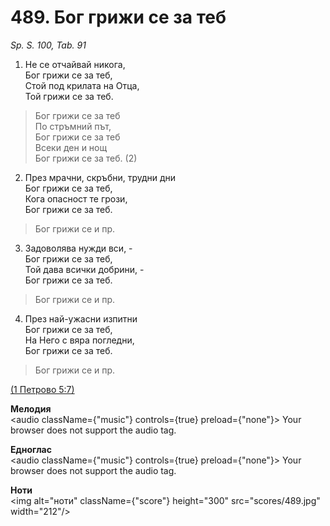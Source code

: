 # 489. Бог грижи се за теб  

*Sp. S. 100, Tab. 91*  

1. Не се отчайвай никога,  
Бог грижи се за теб,  
Стой под крилата на Отца,  
Той грижи се за теб.  

> Бог грижи се за теб  
> По стръмний път,  
> Бог грижи се за теб  
> Всеки ден и нощ  
> Бог грижи се за теб. (2)  

2. През мрачни, скръбни, трудни дни  
Бог грижи се за теб,  
Кога опасност те грози,  
Бог грижи се за теб.  

> Бог грижи се и пр.  

3. Задоволява нужди вси, -  
Бог грижи се за теб,  
Той дава всички добрини, -  
Бог грижи се за теб.  

> Бог грижи се и пр.  

4. През най-ужасни изпитни  
Бог грижи се за теб,  
На Него с вяра погледни,  
Бог грижи се за теб.  

> Бог грижи се и пр.  

[(1 Петрово 5:7)](http://biblia.bg/index.php?k=46&g=5&s=7)  

__Мелодия__  
<audio className={"music"} controls={true} preload={"none"}><source src="mp3/489.mp3" type="audio/mpeg"/>
Your browser does not support the audio tag.
</audio>  

__Едноглас__  
<audio className={"music"} controls={true} preload={"none"}><source src="transp/489.mp3" type="audio/mpeg"/>
Your browser does not support the audio tag.
</audio>  

__Ноти__  
<img alt="ноти" className={"score"} height="300" src="scores/489.jpg" width="212"/>

